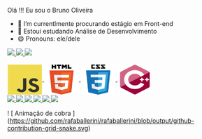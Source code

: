 Olá !!! Eu sou o Bruno Oliveira

- 🔭 I’m currentlmente procurando estágio em Front-end
- 🌱 Estoui estudando  Análise de  Desenvolvimento
- 😄 Pronouns: ele/dele

<div>
  <a href="https://github.com/brunovini00">
  <img height = "180em" src = "https://github-readme-stats.vercel.app/api?username=brunovini00&show_icons=false&theme=dracula&include_all_commits=true&count_private=true" />
  <img height = "180em" src = "https://github-readme-stats.vercel.app/api/top-langs/?username=brunovini00&layout=compact&langs_count= 16 & theme = dracula" />
  <img height = "180em" src = "https://github-readme-stats.vercel.app/api/top-langs/?username=brunovini00&layout=compact&langs_count= 7 & theme = dracula" />
</div>

<div style = "display: inline_block"> <br>
  <img align = "center" alt = "Bruno-Js" height = "70" width = "80" src = "https://github.com/devicons/devicon/blob/master/icons/javascript/javascript-original.svg">
  <img align = "center" alt = "Bruno-HTML" height = "70" width = "80" src = "https://github.com/devicons/devicon/blob/master/icons/html5/html5-original-wordmark.svg">
  <img align = "center" alt = "Bruno-CSS" height = "70" width = "80" src = "https://github.com/devicons/devicon/blob/master/icons/css3/css3-original-wordmark.svg">
  <img align = "center" alt = "Bruno-C++" height = "70" width = "80" src = "https://github.com/devicons/devicon/blob/master/icons/cplusplus/cplusplus-original.svg">
</div>

  <div> 
  <a href="https://www.linkedin.com/in/rafaella-ballerini-45875016a" target="_blank"> <img src = "https://img.shields.io/badge/LinkedIn-0077B5?style=for-the-badge&logo=linkedin&logoColor=white"target =" _ blank "> 
  <a href="https://www.instagram.com/bruno_vini_00/" target="_blank"> <img src = "https://img.shields.io/badge/-Instagram-%23E4405F?style=for-the- emblema & logo = instagram & logoColor = white "target =" _ blank "> </a>
 	<a href="https://www.twitch.tv/rafaballerinii" target="_blank"> <img src = "https://img.shields.io/badge/Twitch-9146FF?style=for-the- emblema & logo = twitch & logoColor = white "target =" _ blank "> </a>
 <a href="https://discord.gg/G9GPg5SA75" target="_blank"> <img src = "https://img.shields.io/badge/Discord-7289DA?style=for-the-badge&logo= discord & logoColor = white "target =" _ blank "> </a> 
  <a href = "mailto:contato@rafaballerini.tech"> <img src = "https://img.shields.io/badge/-Gmail-%23333?style=for-the-badge&logo=gmail&logoColor=white" target = "_ blank"> </a>
  <a href="https://www.linkedin.com/in/rafaella-ballerini-45875016a" target="_blank"> <img src = "https://img.shields.io/badge/-LinkedIn-% 230077B5? Style = for-the-badge & logo = linkedin & logoColor = white "target =" _ blank "> </a> 
 
  ! [ Animação de cobra ] (https://github.com/rafaballerini/rafaballerini/blob/output/github-contribution-grid-snake.svg)
